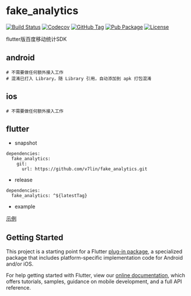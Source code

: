 # fake_analytics

[![Build Status](https://cloud.drone.io/api/badges/v7lin/fake_analytics/status.svg)](https://cloud.drone.io/v7lin/fake_analytics)
[![Codecov](https://codecov.io/gh/v7lin/fake_analytics/branch/master/graph/badge.svg)](https://codecov.io/gh/v7lin/fake_analytics)
[![GitHub Tag](https://img.shields.io/github/tag/v7lin/fake_analytics.svg)](https://github.com/v7lin/fake_analytics/releases)
[![Pub Package](https://img.shields.io/pub/v/fake_analytics.svg)](https://pub.dartlang.org/packages/fake_analytics)
[![License](https://img.shields.io/badge/License-Apache%202.0-blue.svg)](https://github.com/v7lin/fake_analytics/blob/master/LICENSE)

flutter版百度移动统计SDK

## android

````
# 不需要做任何额外接入工作
# 混淆已打入 Library，随 Library 引用，自动添加到 apk 打包混淆
````

## ios

````
# 不需要做任何额外接入工作
````

## flutter

* snapshot

````
dependencies:
  fake_analytics:
    git:
      url: https://github.com/v7lin/fake_analytics.git
````

* release

````
dependencies:
  fake_analytics: ^${latestTag}
````

* example

[示例](./example/lib/main.dart)

## Getting Started

This project is a starting point for a Flutter
[plug-in package](https://flutter.io/developing-packages/),
a specialized package that includes platform-specific implementation code for
Android and/or iOS.

For help getting started with Flutter, view our 
[online documentation](https://flutter.io/docs), which offers tutorials, 
samples, guidance on mobile development, and a full API reference.
